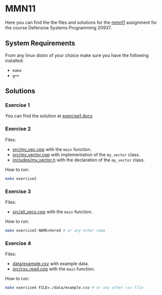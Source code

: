 # MMN11

Here you can find the the files and solutions for the [mmn11](/11/mmn11-2024c.pdf) assignment for the course Defensive Systems Programming 20937.

## System Requirements

From any linux distro of your choice make sure you have the following installed:

- `make`
- `g++`

## Solutions

### Exercise 1

You can find the solution at [exercise1.docx](./exercise1.docx)

### Exercise 2

Files:

- [src/my_vec.cpp](./src/my_vec.cpp) with the `main` function.
- [src/my_vector.cpp](./src/my_vector.cpp) with implementation of the `my_vector` class.
- [includes/my_vector.h](./includes/my_vector.h) with the declaration of the `my_vector` class.

How to run:

```bash
make exercise2
```

### Exercise 3

Files:

- [src/all_vecs.cpp](./src/all_vecs.cpp) with the `main` function.

How to run:

```bash
make exercise3 NAME=Vered # or any other name
```

### Exercise 4

Files:

- [data/example.csv](./data/example.csv) with example data.
- [src/csv_read.cpp](./src/read_csv.cpp) with the `main` function.

How to run:

```bash
make exercise4 FILE=./data/example.csv # or any other csv file
```
